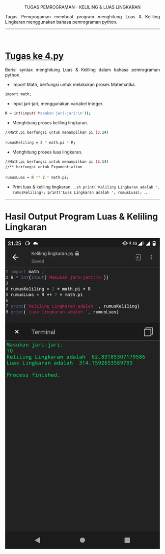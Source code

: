 <p align="center"> TUGAS PEMROGRAMAN - KELILING & LUAS LINGKARAN

<p align="justify">Tugas Pemgrogaman membuat program menghitung Luas & Keliling Lingkaran menggunakan bahasa pemrograman python.

---
<br>


# [Tugas ke 4.py](https://github.com/Hamdaninuraprizal/Keliling-lingkaran/edit/main/readme.md)

<p align="justify">Berisi syntax menghitung Luas & Keliling dalam bahasa pemrograman python.

- Import Math, berfungsi untuk melakukan proses Matematika.
```sh
import math;
```
- Input jari-jari, menggunakan variabel integer.
```sh
R = int(input('Masukan jari-jari:\n'));
```
- Menghitung proses keliling lingkaran.
```sh
//Math.pi berfungsi untuk menampilkan pi (3.14)

rumusKeliling = 2 * math.pi * R;
```
- Menghitung proses luas lingkaran.
```sh
//Math.pi berfungsi untuk menampilkan pi (3.14)
//** berfungsi untuk Exponentiation

rumusLuas = R ** 2 * math.pi;
```
- Print luas & keliling lingkaran.
`.`.`sh
print('Keliling Lingkaran adalah ', rumusKeliling);
print('Luas Lingkaran adalah ', rumusLuas);
`.`.`
----
# Hasil Output Program Luas & Keliling Lingkaran
![Output](./SSAN.png)
